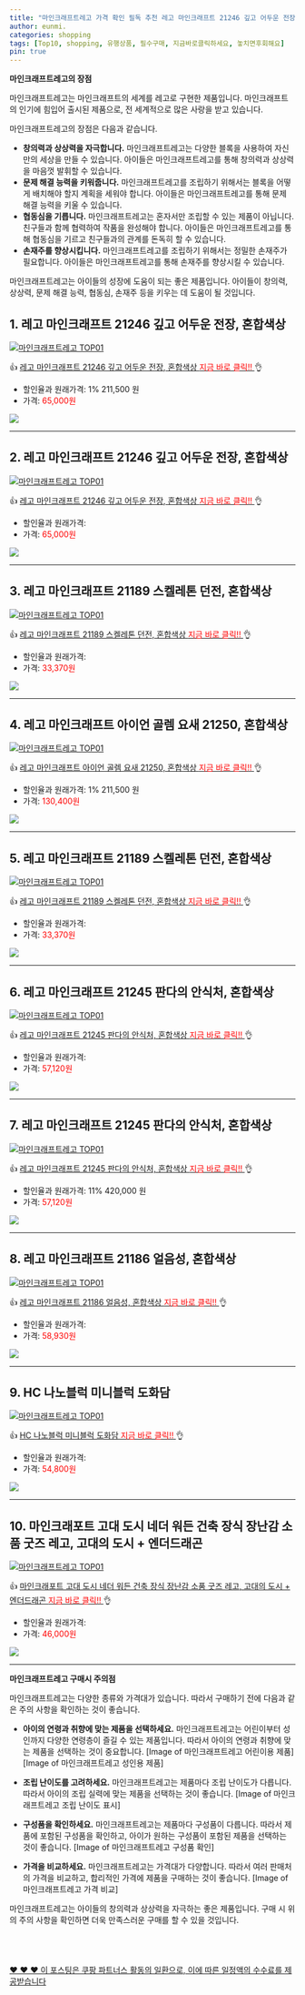 ```yaml
---
title: "마인크래프트레고 가격 확인 필독 추천 레고 마인크래프트 21246 깊고 어두운 전장, 혼합색상 비교 장점 구매가이드"
author: eunmi.
categories: shopping
tags: [Top10, shopping, 유행상품, 필수구매, 지금바로클릭하세요, 놓치면후회해요]
pin: true
---
```

**마인크래프트레고의 장점**

마인크래프트레고는 마인크래프트의 세계를 레고로 구현한 제품입니다. 마인크래프트의 인기에 힘입어 출시된 제품으로, 전 세계적으로 많은 사랑을 받고 있습니다.

마인크래프트레고의 장점은 다음과 같습니다.

* **창의력과 상상력을 자극합니다.** 마인크래프트레고는 다양한 블록을 사용하여 자신만의 세상을 만들 수 있습니다. 아이들은 마인크래프트레고를 통해 창의력과 상상력을 마음껏 발휘할 수 있습니다.
* **문제 해결 능력을 키워줍니다.** 마인크래프트레고를 조립하기 위해서는 블록을 어떻게 배치해야 할지 계획을 세워야 합니다. 아이들은 마인크래프트레고를 통해 문제 해결 능력을 키울 수 있습니다.
* **협동심을 기릅니다.** 마인크래프트레고는 혼자서만 조립할 수 있는 제품이 아닙니다. 친구들과 함께 협력하여 작품을 완성해야 합니다. 아이들은 마인크래프트레고를 통해 협동심을 기르고 친구들과의 관계를 돈독히 할 수 있습니다.
* **손재주를 향상시킵니다.** 마인크래프트레고를 조립하기 위해서는 정밀한 손재주가 필요합니다. 아이들은 마인크래프트레고를 통해 손재주를 향상시킬 수 있습니다.

마인크래프트레고는 아이들의 성장에 도움이 되는 좋은 제품입니다. 아이들이 창의력, 상상력, 문제 해결 능력, 협동심, 손재주 등을 키우는 데 도움이 될 것입니다.

   

## 1. 레고 마인크래프트 21246 깊고 어두운 전장, 혼합색상

[![마인크래프트레고 TOP01](https://thumbnail8.coupangcdn.com/thumbnails/remote/230x230ex/image/retail/images/2022/12/15/13/2/7ed379c0-bba4-47d7-a2bc-7d50d4d913bd.png)](https://link.coupang.com/re/AFFSDP?lptag=AF3617701&subid=GithubCoopas&pageKey=6997055307&traceid=V0-153&itemId=17145507257&vendorItemId=84318277779)


👍 [레고 마인크래프트 21246 깊고 어두운 전장, 혼합색상 <font color=red> 지금 바로 클릭!! </font> ](https://link.coupang.com/re/AFFSDP?lptag=AF3617701&subid=GithubCoopas&pageKey=6997055307&traceid=V0-153&itemId=17145507257&vendorItemId=84318277779) 👌 


- 할인율과 원래가격: 1%  211,500   원
- 가격: <span style='color:red'>65,000원</span>

[![](/discount_price.png)](https://link.coupang.com/re/AFFSDP?lptag=AF3617701&subid=GithubCoopas&pageKey=6997055307&traceid=V0-153&itemId=17145507257&vendorItemId=84318277779)

---


   

## 2. 레고 마인크래프트 21246 깊고 어두운 전장, 혼합색상

[![마인크래프트레고 TOP01](https://thumbnail8.coupangcdn.com/thumbnails/remote/230x230ex/image/retail/images/2022/12/15/13/2/7ed379c0-bba4-47d7-a2bc-7d50d4d913bd.png)](https://link.coupang.com/re/AFFSDP?lptag=AF3617701&subid=GithubCoopas&pageKey=6997055307&traceid=V0-153&itemId=17145507257&vendorItemId=84318277779)


👍 [레고 마인크래프트 21246 깊고 어두운 전장, 혼합색상 <font color=red> 지금 바로 클릭!! </font> ](https://link.coupang.com/re/AFFSDP?lptag=AF3617701&subid=GithubCoopas&pageKey=6997055307&traceid=V0-153&itemId=17145507257&vendorItemId=84318277779) 👌 


- 할인율과 원래가격: 
- 가격: <span style='color:red'>65,000원</span>

[![](/discount_price.png)](https://link.coupang.com/re/AFFSDP?lptag=AF3617701&subid=GithubCoopas&pageKey=6997055307&traceid=V0-153&itemId=17145507257&vendorItemId=84318277779)

---


   

## 3. 레고 마인크래프트 21189 스켈레톤 던전, 혼합색상

[![마인크래프트레고 TOP01](https://thumbnail6.coupangcdn.com/thumbnails/remote/230x230ex/image/retail/images/4336440482871013-b7ce9fae-c210-430d-85b0-ea199b7ea23a.jpg)](https://link.coupang.com/re/AFFSDP?lptag=AF3617701&subid=GithubCoopas&pageKey=6701530335&traceid=V0-153&itemId=15524825937&vendorItemId=82744050724)


👍 [레고 마인크래프트 21189 스켈레톤 던전, 혼합색상 <font color=red> 지금 바로 클릭!! </font> ](https://link.coupang.com/re/AFFSDP?lptag=AF3617701&subid=GithubCoopas&pageKey=6701530335&traceid=V0-153&itemId=15524825937&vendorItemId=82744050724) 👌 


- 할인율과 원래가격: 
- 가격: <span style='color:red'>33,370원</span>

[![](/discount_price.png)](https://link.coupang.com/re/AFFSDP?lptag=AF3617701&subid=GithubCoopas&pageKey=6701530335&traceid=V0-153&itemId=15524825937&vendorItemId=82744050724)

---


   

## 4. 레고 마인크래프트 아이언 골렘 요새 21250, 혼합색상

[![마인크래프트레고 TOP01](https://thumbnail9.coupangcdn.com/thumbnails/remote/230x230ex/image/retail/images/78734106713081-cd334509-e5fa-4797-a479-7d635b4e91a7.png)](https://link.coupang.com/re/AFFSDP?lptag=AF3617701&subid=GithubCoopas&pageKey=7471370525&traceid=V0-153&itemId=19496164780&vendorItemId=86605728879)


👍 [레고 마인크래프트 아이언 골렘 요새 21250, 혼합색상 <font color=red> 지금 바로 클릭!! </font> ](https://link.coupang.com/re/AFFSDP?lptag=AF3617701&subid=GithubCoopas&pageKey=7471370525&traceid=V0-153&itemId=19496164780&vendorItemId=86605728879) 👌 


- 할인율과 원래가격: 1%  211,500   원
- 가격: <span style='color:red'>130,400원</span>

[![](/discount_price.png)](https://link.coupang.com/re/AFFSDP?lptag=AF3617701&subid=GithubCoopas&pageKey=7471370525&traceid=V0-153&itemId=19496164780&vendorItemId=86605728879)

---


   

## 5. 레고 마인크래프트 21189 스켈레톤 던전, 혼합색상

[![마인크래프트레고 TOP01](https://thumbnail6.coupangcdn.com/thumbnails/remote/230x230ex/image/retail/images/4336440482871013-b7ce9fae-c210-430d-85b0-ea199b7ea23a.jpg)](https://link.coupang.com/re/AFFSDP?lptag=AF3617701&subid=GithubCoopas&pageKey=6701530335&traceid=V0-153&itemId=15524825937&vendorItemId=82744050724)


👍 [레고 마인크래프트 21189 스켈레톤 던전, 혼합색상 <font color=red> 지금 바로 클릭!! </font> ](https://link.coupang.com/re/AFFSDP?lptag=AF3617701&subid=GithubCoopas&pageKey=6701530335&traceid=V0-153&itemId=15524825937&vendorItemId=82744050724) 👌 


- 할인율과 원래가격: 
- 가격: <span style='color:red'>33,370원</span>

[![](/discount_price.png)](https://link.coupang.com/re/AFFSDP?lptag=AF3617701&subid=GithubCoopas&pageKey=6701530335&traceid=V0-153&itemId=15524825937&vendorItemId=82744050724)

---


   

## 6. 레고 마인크래프트 21245 판다의 안식처, 혼합색상

[![마인크래프트레고 TOP01](https://thumbnail10.coupangcdn.com/thumbnails/remote/230x230ex/image/retail/images/2022/12/15/13/7/ea7f3063-b24f-4f27-befe-c83cca879272.png)](https://link.coupang.com/re/AFFSDP?lptag=AF3617701&subid=GithubCoopas&pageKey=6997055966&traceid=V0-153&itemId=17145509462&vendorItemId=84318280144)


👍 [레고 마인크래프트 21245 판다의 안식처, 혼합색상 <font color=red> 지금 바로 클릭!! </font> ](https://link.coupang.com/re/AFFSDP?lptag=AF3617701&subid=GithubCoopas&pageKey=6997055966&traceid=V0-153&itemId=17145509462&vendorItemId=84318280144) 👌 


- 할인율과 원래가격: 
- 가격: <span style='color:red'>57,120원</span>

[![](/discount_price.png)](https://link.coupang.com/re/AFFSDP?lptag=AF3617701&subid=GithubCoopas&pageKey=6997055966&traceid=V0-153&itemId=17145509462&vendorItemId=84318280144)

---


   

## 7. 레고 마인크래프트 21245 판다의 안식처, 혼합색상

[![마인크래프트레고 TOP01](https://thumbnail10.coupangcdn.com/thumbnails/remote/230x230ex/image/retail/images/2022/12/15/13/7/ea7f3063-b24f-4f27-befe-c83cca879272.png)](https://link.coupang.com/re/AFFSDP?lptag=AF3617701&subid=GithubCoopas&pageKey=6997055966&traceid=V0-153&itemId=17145509462&vendorItemId=84318280144)


👍 [레고 마인크래프트 21245 판다의 안식처, 혼합색상 <font color=red> 지금 바로 클릭!! </font> ](https://link.coupang.com/re/AFFSDP?lptag=AF3617701&subid=GithubCoopas&pageKey=6997055966&traceid=V0-153&itemId=17145509462&vendorItemId=84318280144) 👌 


- 할인율과 원래가격: 11%  420,000   원
- 가격: <span style='color:red'>57,120원</span>

[![](/discount_price.png)](https://link.coupang.com/re/AFFSDP?lptag=AF3617701&subid=GithubCoopas&pageKey=6997055966&traceid=V0-153&itemId=17145509462&vendorItemId=84318280144)

---


   

## 8. 레고 마인크래프트 21186 얼음성, 혼합색상

[![마인크래프트레고 TOP01](https://thumbnail7.coupangcdn.com/thumbnails/remote/230x230ex/image/retail/images/4332275216615754-a9891a2d-36a6-44be-8d9b-614c00c3585e.jpg)](https://link.coupang.com/re/AFFSDP?lptag=AF3617701&subid=GithubCoopas&pageKey=6538633278&traceid=V0-153&itemId=14548349561&vendorItemId=81790711880)


👍 [레고 마인크래프트 21186 얼음성, 혼합색상 <font color=red> 지금 바로 클릭!! </font> ](https://link.coupang.com/re/AFFSDP?lptag=AF3617701&subid=GithubCoopas&pageKey=6538633278&traceid=V0-153&itemId=14548349561&vendorItemId=81790711880) 👌 


- 할인율과 원래가격: 
- 가격: <span style='color:red'>58,930원</span>

[![](/discount_price.png)](https://link.coupang.com/re/AFFSDP?lptag=AF3617701&subid=GithubCoopas&pageKey=6538633278&traceid=V0-153&itemId=14548349561&vendorItemId=81790711880)

---


   

## 9. HC 나노블럭 미니블럭 도화담

[![마인크래프트레고 TOP01](https://thumbnail8.coupangcdn.com/thumbnails/remote/230x230ex/image/vendor_inventory/601c/a942d6157673b2b7ca8d6c894eb00970a22a78ed1b5ce032d6b5195bb30c.jpg)](https://link.coupang.com/re/AFFSDP?lptag=AF3617701&subid=GithubCoopas&pageKey=6643271047&traceid=V0-153&itemId=15194848768&vendorItemId=82429932915)


👍 [HC 나노블럭 미니블럭 도화담 <font color=red> 지금 바로 클릭!! </font> ](https://link.coupang.com/re/AFFSDP?lptag=AF3617701&subid=GithubCoopas&pageKey=6643271047&traceid=V0-153&itemId=15194848768&vendorItemId=82429932915) 👌 


- 할인율과 원래가격: 
- 가격: <span style='color:red'>54,800원</span>

[![](/discount_price.png)](https://link.coupang.com/re/AFFSDP?lptag=AF3617701&subid=GithubCoopas&pageKey=6643271047&traceid=V0-153&itemId=15194848768&vendorItemId=82429932915)

---


   

## 10. 마인크래포트 고대 도시 네더 워든 건축 장식 장난감 소품 굿즈 레고, 고대의 도시 + 엔더드래곤

[![마인크래프트레고 TOP01](https://thumbnail9.coupangcdn.com/thumbnails/remote/230x230ex/image/vendor_inventory/4dc5/043817879e046b0c5a7f96dfe88df727ac7d04e24ddfe70797be70e12d7e.png)](https://link.coupang.com/re/AFFSDP?lptag=AF3617701&subid=GithubCoopas&pageKey=7392764875&traceid=V0-153&itemId=19116791550&vendorItemId=86236629062)


👍 [마인크래포트 고대 도시 네더 워든 건축 장식 장난감 소품 굿즈 레고, 고대의 도시 + 엔더드래곤 <font color=red> 지금 바로 클릭!! </font> ](https://link.coupang.com/re/AFFSDP?lptag=AF3617701&subid=GithubCoopas&pageKey=7392764875&traceid=V0-153&itemId=19116791550&vendorItemId=86236629062) 👌 


- 할인율과 원래가격: 
- 가격: <span style='color:red'>46,000원</span>

[![](/discount_price.png)](https://link.coupang.com/re/AFFSDP?lptag=AF3617701&subid=GithubCoopas&pageKey=7392764875&traceid=V0-153&itemId=19116791550&vendorItemId=86236629062)

---
**마인크래프트레고 구매시 주의점**

마인크래프트레고는 다양한 종류와 가격대가 있습니다. 따라서 구매하기 전에 다음과 같은 주의 사항을 확인하는 것이 좋습니다.

* **아이의 연령과 취향에 맞는 제품을 선택하세요.** 마인크래프트레고는 어린이부터 성인까지 다양한 연령층이 즐길 수 있는 제품입니다. 따라서 아이의 연령과 취향에 맞는 제품을 선택하는 것이 중요합니다.
[Image of 마인크래프트레고 어린이용 제품]
[Image of 마인크래프트레고 성인용 제품]

* **조립 난이도를 고려하세요.** 마인크래프트레고는 제품마다 조립 난이도가 다릅니다. 따라서 아이의 조립 실력에 맞는 제품을 선택하는 것이 좋습니다.
[Image of 마인크래프트레고 조립 난이도 표시]

* **구성품을 확인하세요.** 마인크래프트레고는 제품마다 구성품이 다릅니다. 따라서 제품에 포함된 구성품을 확인하고, 아이가 원하는 구성품이 포함된 제품을 선택하는 것이 좋습니다.
[Image of 마인크래프트레고 구성품 확인]

* **가격을 비교하세요.** 마인크래프트레고는 가격대가 다양합니다. 따라서 여러 판매처의 가격을 비교하고, 합리적인 가격에 제품을 구매하는 것이 좋습니다.
[Image of 마인크래프트레고 가격 비교]

마인크래프트레고는 아이들의 창의력과 상상력을 자극하는 좋은 제품입니다. 구매 시 위의 주의 사항을 확인하면 더욱 만족스러운 구매를 할 수 있을 것입니다.<br><br><br><br><br> [ ❤ ❤ ❤ 이 포스팅은 쿠팡 파트너스 활동의 일환으로, 이에 따른 일정액의 수수료를 제공받습니다](https://link.coupang.com/a/bcEFyh)